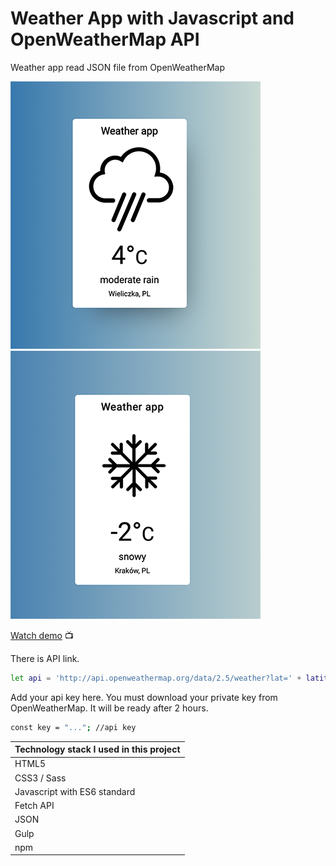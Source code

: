 # Weather App with Javascript and OpenWeatherMap API

Weather app read JSON file from OpenWeatherMap

![WeatherApp](screenshot-weather.png)
![WeatherApp2](screenshot-weather2.png)


[Watch demo](https://haendzel.github.io/weather-app-js/) 📺 

There is API link.

```bash
let api = 'http://api.openweathermap.org/data/2.5/weather?lat=' + latitude + '&lon=' + longitude + '&appid=' + key;
```

Add your api key here. You must download your private key from OpenWeatherMap. 
It will be ready after 2 hours.

```bash
const key = "..."; //api key
```

| Technology stack I used in this project |
|--------------|
|HTML5 |
|CSS3 / Sass |
|Javascript with ES6 standard |
|Fetch API|
|JSON|
|Gulp |
|npm |

